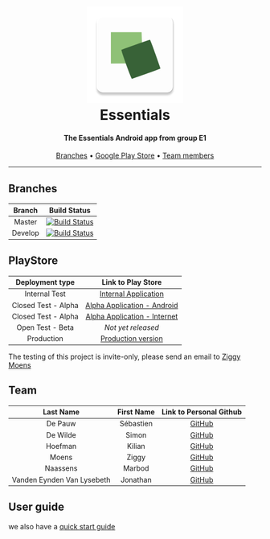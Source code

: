 <h1 align="center">
  <br>
  <img src="app/src/main/res/mipmap-xxxhdpi/ic_launcher.png" alt="Essentials Logo">
  <br>
  Essentials
</h1>

<h4 align="center">The Essentials Android app from group E1</h4>
      
<p align="center">
  <a href="#branches">Branches</a> •
  <a href="#playstore">Google Play Store</a> •
  <a href="#team">Team members</a>
</p>

---

## Branches
| Branch | Build Status |
|:--------:|:--------------:|
| Master | [![Build Status](https://travis-ci.com/HoGent-Projecten3/projecten3-2021-android-e1.svg?token=ZptN7dYr3oqE3NaSygUS&branch=master)](https://travis-ci.com/HoGent-Projecten3/projecten3-2021-android-e1)|
| Develop | [![Build Status](https://travis-ci.com/HoGent-Projecten3/projecten3-2021-android-e1.svg?token=ZptN7dYr3oqE3NaSygUS&branch=develop)](https://travis-ci.com/HoGent-Projecten3/projecten3-2021-android-e1)|

## PlayStore
| Deployment type | Link to Play Store |
|:--------:|:--------------:|
| Internal Test | [Internal Application](https://play.google.com/apps/internaltest/4699091103202247905) |
| Closed Test - Alpha | [Alpha Application - Android](https://play.google.com/store/apps/details?id=com.hogentessentials1.essentials) |
| Closed Test - Alpha | [Alpha Application - Internet](https://play.google.com/apps/testing/com.hogentessentials1.essentials) |
| Open Test - Beta | *Not yet released* |
| Production | [Production version](https://play.google.com/store/apps/details?id=com.hogentessentials1.essentials) |

The testing of this project is invite-only, please send an email to [Ziggy Moens](mailto:ziggy.moens@student.hogent.be?SUBJECT=Essentials%20E1:%20I%20want%20to%20become%20a%20tester!)

## Team
| Last Name | First Name | Link to Personal Github|
|:--------:|:--------:|:--------------:|
| De Pauw |Sébastien | [GitHub](https://github.com/SebastienDePauw) |
| De Wilde |Simon | [GitHub](https://github.com/Simon-De-Wilde) |
| Hoefman |Kilian | [GitHub](https://github.com/KilianHoefman) |
| Moens |Ziggy | [GitHub](https://github.com/ziggymoens) |
| Naassens |Marbod | [GitHub](https://github.com/MarbodNaassens)|
| Vanden Eynden Van Lysebeth |Jonathan |[GitHub](https://github.com/JonathanVandenEynden) |

## User guide

we also have a [quick start guide](./QuickStartGuide.pdf)
